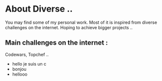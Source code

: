 # About Diverse ..
You may find some of my personal work. Most of it is inspired from diverse challenges on the internet. Hoping to achieve bigger projects ..

## Main challenges on the internet :
Codewars, Topchef ..

* hello je suis un c
* bonjou
* hellooo

